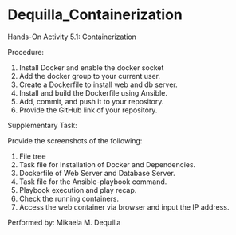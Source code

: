 # Dequilla_Containerization

Hands-On Activity 5.1: Containerization


Procedure:

  1. Install Docker and enable the docker socket
  2. Add the docker group to your current user.
  3. Create a Dockerfile to install web and db server.
  4. Install and build the Dockerfile using Ansible.
  5. Add, commit, and push it to your repository.
  6. Provide the GitHub link of your repository.


Supplementary Task:

 Provide the screenshots of the following:
  1. File tree
  2. Task file for Installation of Docker and Dependencies.
  3. Dockerfile of Web Server and Database Server.
  4. Task file for the Ansible-playbook command.
  5. Playbook execution and play recap.
  6. Check the running containers.
  7. Access the web container via browser and input the IP address.









Performed by: Mikaela M. Dequilla
